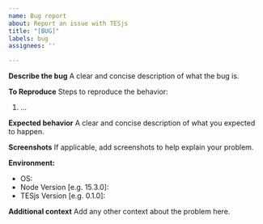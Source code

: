 ```yaml
---
name: Bug report
about: Report an issue with TESjs
title: "[BUG]"
labels: bug
assignees: ''

---
```


**Describe the bug**
A clear and concise description of what the bug is.

**To Reproduce**
Steps to reproduce the behavior:
1. ...

**Expected behavior**
A clear and concise description of what you expected to happen.

**Screenshots**
If applicable, add screenshots to help explain your problem.

**Environment:**
- OS:
- Node Version [e.g. 15.3.0]:
- TESjs Version [e.g. 0.1.0]:

**Additional context**
Add any other context about the problem here.
